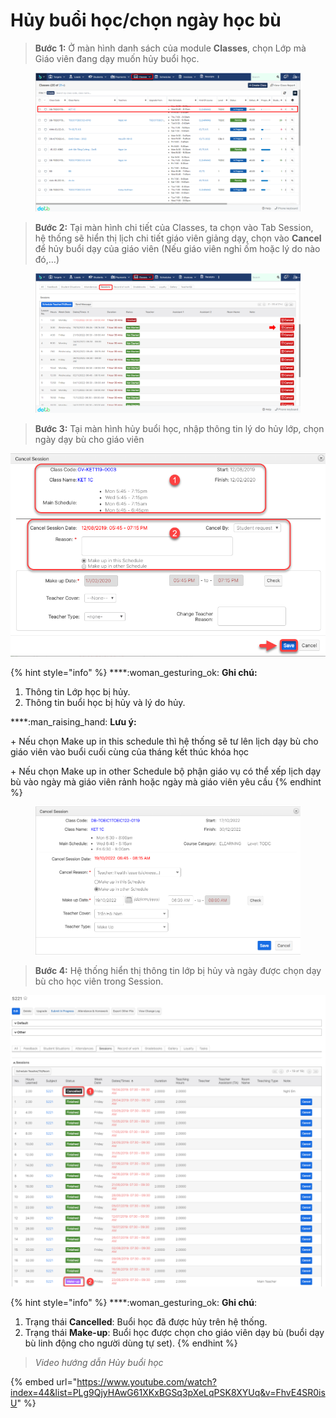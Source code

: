 # Hủy buổi học/chọn ngày học bù

> **Bước 1:** Ở màn hình danh sách của module **Classes**, chọn Lớp mà Giáo viên đang dạy muốn hủy buổi học.

<figure><img src="../../.gitbook/assets/image (23) (2).png" alt=""><figcaption></figcaption></figure>

> **Bước 2:**&#x20;
> Tại màn hình chi tiết của Classes, ta chọn vào Tab Session, hệ thống sẽ hiển thị lịch chi tiết giáo viên giảng dạy, chọn vào **Cancel** để hủy buổi dạy của giáo viên (Nếu giáo viên nghỉ ốm hoặc lý do nào đó,…)

<figure><img src="../../.gitbook/assets/image (19) (3) (1).png" alt=""><figcaption></figcaption></figure>

> **Bước 3:** Tại màn hình hủy buổi học, nhập thông tin lý do hủy lớp, chọn ngày dạy bù cho giáo viên

![](../../.gitbook/assets/hocbu3.png)

{% hint style="info" %}
****:woman\_gesturing\_ok: **Ghi chú:**

1. Thông tin Lớp học bị hủy.
2. Thông tin buổi học bị hủy và lý do hủy.

****:man\_raising\_hand: **Lưu ý:**

\+ Nếu chọn Make up in this schedule thì hệ thống sẽ tư lên lịch dạy bù cho giáo viên vào buổi cuối cùng của tháng kết thúc khóa học

\+ Nếu chọn Make up in other Schedule bộ phận giáo vụ có thể xếp lịch dạy bù vào ngày mà giáo viên rảnh hoặc ngày mà giáo viên yêu cầu
{% endhint %}

<figure><img src="../../.gitbook/assets/image (4) (2) (3).png" alt=""><figcaption></figcaption></figure>

> **Bước 4:** Hệ thống hiển thị thông tin lớp bị hủy và ngày được chọn dạy bù cho học viên trong Session.

![](../../.gitbook/assets/hocbu5.png)

{% hint style="info" %}
****:woman\_gesturing\_ok: **Ghi chú**:

1. Trạng thái **Cancelled**: Buổi học đã được hủy trên hệ thống.
2. Trạng thái **Make-up**: Buổi học được chọn cho giáo viên dạy bù (buổi dạy bù linh động cho người dùng tự set).
{% endhint %}

> _Video hướng dẫn Hủy buổi học_

{% embed url="https://www.youtube.com/watch?index=44&list=PLg9QjyHAwG61XKxBGSq3pXeLqPSK8XYUq&v=FhvE4SR0isU" %}
